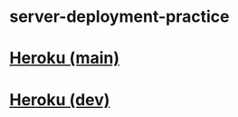 # server-deployment-practice

# [Heroku (main)](https://zaidalasfar-server-deploy-prod.herokuapp.com/)

# [Heroku (dev)](https://zaidalasfar-server-deploy-dev.herokuapp.com/) 